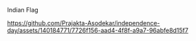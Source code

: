 Indian Flag



https://github.com/Prajakta-Asodekar/independence-day/assets/140184771/7726f156-aad4-4f8f-a9a7-96abfe8d15f7

